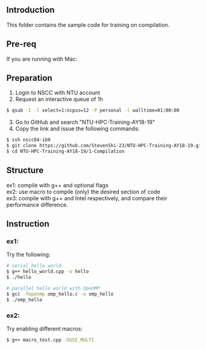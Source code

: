 ## Introduction
This folder contains the sample code for training on compilation.

## Pre-req
If you are running with Mac: 

## Preparation
1. Login to NSCC with NTU account
2. Request an interactive queue of 1h
```bash
$ qsub -I -l select=1:ncpus=12 -P personal -l walltime=01:00:00
```
3. Go to GitHub and search "NTU-HPC-Training-AY18-19"
4. Copy the link and issue the following commands:
```bash
$ ssh nscc04-ib0
$ git clone https://github.com/StevenShi-23/NTU-HPC-Training-AY18-19.git
$ cd NTU-HPC-Training-AY18-19/1-Compilation
```

## Structure
ex1: compile with g++ and optional flags \
ex2: use macro to compile (only) the desired section of code \
ex3: compile with g++ and Intel respectively, and compare their performance difference.

## Instruction

### ex1:
Try the following:
```bash
# serial hello world
$ g++ hello_world.cpp -o hello
$ ./hello

# parallel hello world with OpenMP
$ gcc -fopenmp omp_hello.c -o omp_hello
$ ./omp_hello
```

### ex2:
Try enabling different macros:
```bash
$ g++ macro_test.cpp -DUSE_MULTI
```
